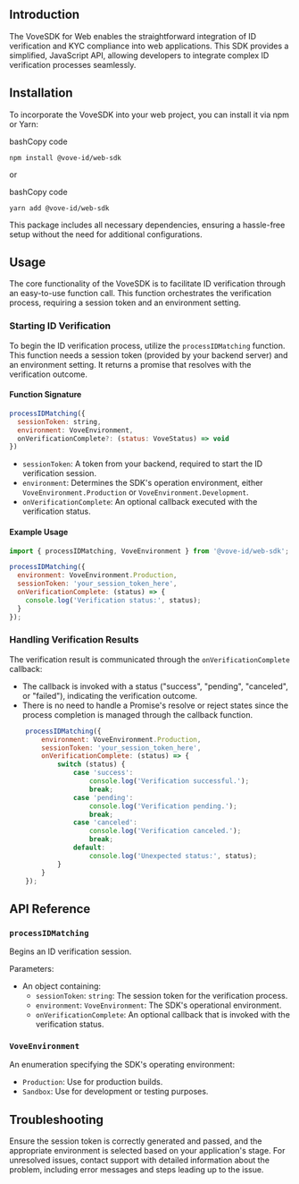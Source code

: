 Introduction
------------

The VoveSDK for Web enables the straightforward integration of ID verification and KYC compliance into web applications. This SDK provides a simplified, JavaScript API, allowing developers to integrate complex ID verification processes seamlessly.

Installation
------------

To incorporate the VoveSDK into your web project, you can install it via npm or Yarn:

bashCopy code

`npm install @vove-id/web-sdk`

or

bashCopy code

`yarn add @vove-id/web-sdk`

This package includes all necessary dependencies, ensuring a hassle-free setup without the need for additional configurations.

Usage
-----

The core functionality of the VoveSDK is to facilitate ID verification through an easy-to-use function call. This function orchestrates the verification process, requiring a session token and an environment setting.

### Starting ID Verification

To begin the ID verification process, utilize the `processIDMatching` function. This function needs a session token (provided by your backend server) and an environment setting. It returns a promise that resolves with the verification outcome.

#### Function Signature

```javascript
processIDMatching({
  sessionToken: string,
  environment: VoveEnvironment,
  onVerificationComplete?: (status: VoveStatus) => void
})
```

-   `sessionToken`: A token from your backend, required to start the ID verification session.
-   `environment`: Determines the SDK's operation environment, either `VoveEnvironment.Production` or `VoveEnvironment.Development`.
-   `onVerificationComplete`: An optional callback executed with the verification status.

#### Example Usage

```javascript
import { processIDMatching, VoveEnvironment } from '@vove-id/web-sdk';

processIDMatching({
  environment: VoveEnvironment.Production,
  sessionToken: 'your_session_token_here',
  onVerificationComplete: (status) => {
    console.log('Verification status:', status);
  }
});
```

### Handling Verification Results

The verification result is communicated through the `onVerificationComplete` callback:

-   The callback is invoked with a status ("success", "pending", "canceled", or "failed"), indicating the verification outcome.
-   There is no need to handle a Promise's resolve or reject states since the process completion is managed through the callback function.

```javascript
    processIDMatching({
        environment: VoveEnvironment.Production,
        sessionToken: 'your_session_token_here',
        onVerificationComplete: (status) => {
            switch (status) {
                case 'success':
                    console.log('Verification successful.');
                    break;
                case 'pending':
                    console.log('Verification pending.');
                    break;
                case 'canceled':
                    console.log('Verification canceled.');
                    break;
                default:
                    console.log('Unexpected status:', status);
            }
        }
    });
```

API Reference
-------------

### `processIDMatching`

Begins an ID verification session.

Parameters:

-   An object containing:
    -   `sessionToken`: `string`: The session token for the verification process.
    -   `environment`: `VoveEnvironment`: The SDK's operational environment.
    -   `onVerificationComplete`: An optional callback that is invoked with the verification status.


### `VoveEnvironment`

An enumeration specifying the SDK's operating environment:

-   `Production`: Use for production builds.
-   `Sandbox`: Use for development or testing purposes.

Troubleshooting
---------------

Ensure the session token is correctly generated and passed, and the appropriate environment is selected based on your application's stage. For unresolved issues, contact support with detailed information about the problem, including error messages and steps leading up to the issue.
